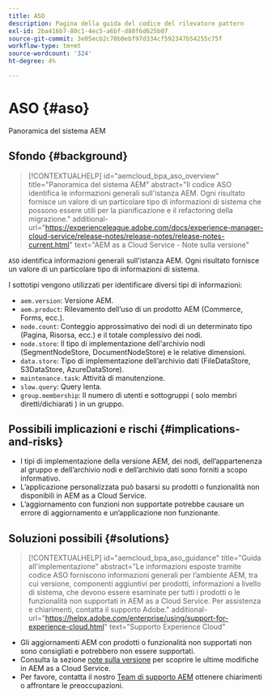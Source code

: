 ```yaml
---
title: ASO
description: Pagina della guida del codice del rilevatore pattern
exl-id: 2ba416b7-80c1-4ec5-a6bf-d80f6d625b07
source-git-commit: 3e05ecb2c78b0ebf97d334cf592347b54255c75f
workflow-type: tm+mt
source-wordcount: '324'
ht-degree: 4%

---
```


# ASO {#aso}

Panoramica del sistema AEM

## Sfondo {#background}

>[!CONTEXTUALHELP]
>id="aemcloud_bpa_aso_overview"
>title="Panoramica del sistema AEM"
>abstract="Il codice ASO identifica le informazioni generali sull&#39;istanza AEM. Ogni risultato fornisce un valore di un particolare tipo di informazioni di sistema che possono essere utili per la pianificazione e il refactoring della migrazione."
>additional-url="https://experienceleague.adobe.com/docs/experience-manager-cloud-service/release-notes/release-notes/release-notes-current.html" text="AEM as a Cloud Service - Note sulla versione"

`ASO` identifica informazioni generali sull&#39;istanza AEM. Ogni risultato fornisce un valore di un particolare tipo di informazioni di sistema.

I sottotipi vengono utilizzati per identificare diversi tipi di informazioni:

* `aem.version`: Versione AEM.
* `aem.product`: Rilevamento dell’uso di un prodotto AEM (Commerce, Forms, ecc.).
* `node.count`: Conteggio approssimativo dei nodi di un determinato tipo (Pagina, Risorsa, ecc.) e il totale complessivo dei nodi.
* `node.store`: Il tipo di implementazione dell&#39;archivio nodi (SegmentNodeStore, DocumentNodeStore) e le relative dimensioni.
* `data.store`: Tipo di implementazione dell’archivio dati (FileDataStore, S3DataStore, AzureDataStore).
* `maintenance.task`: Attività di manutenzione.
* `slow.query`: Query lenta.
* `group.membership`: Il numero di utenti e sottogruppi ( solo membri diretti/dichiarati ) in un gruppo.

## Possibili implicazioni e rischi {#implications-and-risks}

* I tipi di implementazione della versione AEM, dei nodi, dell’appartenenza al gruppo e dell’archivio nodi e dell’archivio dati sono forniti a scopo informativo.
* L’applicazione personalizzata può basarsi su prodotti o funzionalità non disponibili in AEM as a Cloud Service.
* L’aggiornamento con funzioni non supportate potrebbe causare un errore di aggiornamento e un’applicazione non funzionante.

## Soluzioni possibili {#solutions}

>[!CONTEXTUALHELP]
>id="aemcloud_bpa_aso_guidance"
>title="Guida all&#39;implementazione"
>abstract="Le informazioni esposte tramite codice ASO forniscono informazioni generali per l’ambiente AEM, tra cui versione, componenti aggiuntivi per prodotti, informazioni a livello di sistema, che devono essere esaminate per tutti i prodotti o le funzionalità non supportati in AEM as a Cloud Service. Per assistenza e chiarimenti, contatta il supporto Adobe."
>additional-url="https://helpx.adobe.com/enterprise/using/support-for-experience-cloud.html" text="Supporto Experience Cloud"

* Gli aggiornamenti AEM con prodotti o funzionalità non supportati non sono consigliati e potrebbero non essere supportati.
* Consulta la sezione [note sulla versione](https://experienceleague.adobe.com/docs/experience-manager-cloud-service/release-notes/release-notes/release-notes-current.html?lang=it) per scoprire le ultime modifiche in AEM as a Cloud Service.
* Per favore, contatta il nostro [Team di supporto AEM](https://helpx.adobe.com/enterprise/using/support-for-experience-cloud.html) ottenere chiarimenti o affrontare le preoccupazioni.
